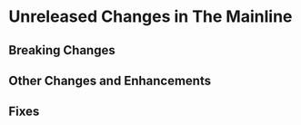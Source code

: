 # Unreleased Changes in The Mainline

## Breaking Changes

## Other Changes and Enhancements

## Fixes

